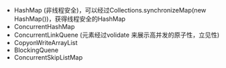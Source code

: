 
* HashMap (非线程安全)，可以经过Collections.synchronizeMap(new HashMap())，获得线程安全的HashMap
* ConcurrentHashMap
* ConcurrentLinkQuene (元素经过volidate 来展示高并发的原子性，立见性)
* CopyonWriteArrayList
* BlockingQuene
* ConcurrentSkipListMap
